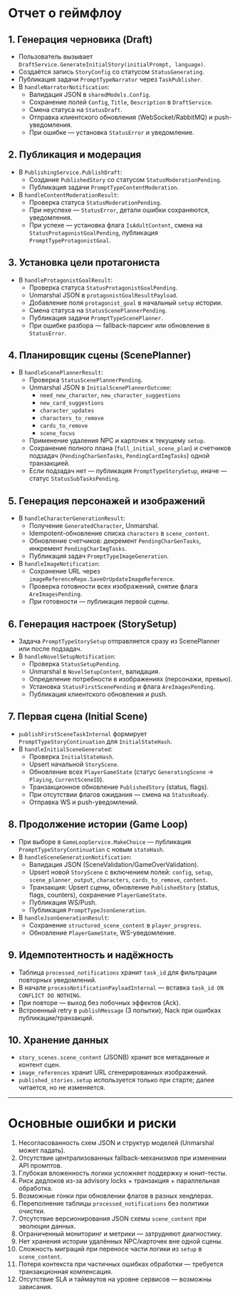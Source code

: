# Отчет о геймфлоу

## 1. Генерация черновика (Draft)
- Пользователь вызывает `DraftService.GenerateInitialStory(initialPrompt, language)`.
- Создаётся запись `StoryConfig` со статусом `StatusGenerating`.
- Публикация задачи `PromptTypeNarrator` через `TaskPublisher`.
- В `handleNarratorNotification`:
  - Валидация JSON в `sharedModels.Config`.
  - Сохранение полей `Config`, `Title`, `Description` в `DraftService`.
  - Смена статуса на `StatusDraft`.
  - Отправка клиентского обновления (WebSocket/RabbitMQ) и push-уведомления.
  - При ошибке — установка `StatusError` и уведомление.

## 2. Публикация и модерация
- В `PublishingService.PublishDraft`:
  - Создание `PublishedStory` со статусом `StatusModerationPending`.
  - Публикация задачи `PromptTypeContentModeration`.
- В `handleContentModerationResult`:
  - Проверка статуса `StatusModerationPending`.
  - При неуспехе — `StatusError`, детали ошибки сохраняются, уведомления.
  - При успехе — установка флага `IsAdultContent`, смена на `StatusProtagonistGoalPending`, публикация `PromptTypeProtagonistGoal`.

## 3. Установка цели протагониста
- В `handleProtagonistGoalResult`:
  - Проверка статуса `StatusProtagonistGoalPending`.
  - Unmarshal JSON в `protagonistGoalResultPayload`.
  - Добавление поля `protagonist_goal` в начальный `setup` истории.
  - Смена статуса на `StatusScenePlannerPending`.
  - Публикация задачи `PromptTypeScenePlanner`.
  - При ошибке разбора — fallback-парсинг или обновление в `StatusError`.

## 4. Планировщик сцены (ScenePlanner)
- В `handleScenePlannerResult`:
  - Проверка `StatusScenePlannerPending`.
  - Unmarshal JSON в `InitialScenePlannerOutcome`:
    - `need_new_character`, `new_character_suggestions`
    - `new_card_suggestions`
    - `character_updates`
    - `characters_to_remove`
    - `cards_to_remove`
    - `scene_focus`
  - Применение удаления NPC и карточек к текущему `setup`.
  - Сохранение полного плана (`full_initial_scene_plan`) и счетчиков подзадач (`PendingCharGenTasks`, `PendingCardImgTasks`) одной транзакцией.
  - Если подзадач нет — публикация `PromptTypeStorySetup`, иначе — статус `StatusSubTasksPending`.

## 5. Генерация персонажей и изображений
- В `handleCharacterGenerationResult`:
  - Получение `GeneratedCharacter`, Unmarshal.
  - Idempotent-обновление списка `characters` в `scene_content`.
  - Обновление счетчиков: декремент `PendingCharGenTasks`, инкремент `PendingCharImgTasks`.
  - Публикация задач `PromptTypeImageGeneration`.
- В `handleImageNotification`:
  - Сохранение URL через `imageReferenceRepo.SaveOrUpdateImageReference`.
  - Проверка готовности всех изображений, снятие флага `AreImagesPending`.
  - При готовности — публикация первой сцены.

## 6. Генерация настроек (StorySetup)
- Задача `PromptTypeStorySetup` отправляется сразу из ScenePlanner или после подзадач.
- В `handleNovelSetupNotification`:
  - Проверка `StatusSetupPending`.
  - Unmarshal в `NovelSetupContent`, валидация.
  - Определение потребности в изображениях (персонажи, превью).
  - Установка `StatusFirstScenePending` и флага `AreImagesPending`.
  - Публикация клиентского обновления и push.

## 7. Первая сцена (Initial Scene)
- `publishFirstSceneTaskInternal` формирует `PromptTypeStoryContinuation` для `InitialStateHash`.
- В `handleInitialSceneGenerated`:
  - Проверка `InitialStateHash`.
  - Upsert начальной `StoryScene`.
  - Обновление всех `PlayerGameState` (статус `GeneratingScene` → `Playing`, `CurrentSceneID`).
  - Транзакционное обновление `PublishedStory` (status, flags).
  - При отсутствии флагов ожидания — смена на `StatusReady`.
  - Отправка WS и push-уведомлений.

## 8. Продолжение истории (Game Loop)
- При выборе в `GameLoopService.MakeChoice` — публикация `PromptTypeStoryContinuation` с новым `stateHash`.
- В `handleSceneGenerationNotification`:
  - Валидация JSON (SceneValidation/GameOverValidation).
  - Upsert новой `StoryScene` с включением полей: `config`, `setup`, `scene_planner_output`, `characters`, `cards_to_remove`, `content`.
  - Транзакция: Upsert сцены, обновление `PublishedStory` (status, flags, counters), сохранение `PlayerGameState`.
  - Публикация WS/Push.
  - Публикация `PromptTypeJsonGeneration`.
- В `handleJsonGenerationResult`:
  - Сохранение `structured_scene_content` в `player_progress`.
  - Обновление `PlayerGameState`, WS-уведомление.

## 9. Идемпотентность и надёжность
- Таблица `processed_notifications` хранит `task_id` для фильтрации повторных уведомлений.
- В начале `processNotificationPayloadInternal` — вставка `task_id ON CONFLICT DO NOTHING`.
- При повторе — выход без побочных эффектов (Ack).
- Встроенный retry в `publishMessage` (3 попытки), Nack при ошибках публикации/транзакций.

## 10. Хранение данных
- `story_scenes.scene_content` (JSONB) хранит все метаданные и контент сцен.
- `image_references` хранит URL сгенерированных изображений.
- `published_stories.setup` используется только при старте; далее читается, но не изменяется.

---

# Основные ошибки и риски

1. Несогласованность схем JSON и структур моделей (Unmarshal может падать).
2. Отсутствие централизованных fallback-механизмов при изменении API промптов.
3. Глубокая вложенность логики усложняет поддержку и юнит-тесты.
4. Риск дедлоков из-за advisory locks + транзакция + параллельная обработка.
5. Возможные гонки при обновлении флагов в разных хендлерах.
6. Переполнение таблицы `processed_notifications` без политики очистки.
7. Отсутствие версионирования JSON схемы `scene_content` при эволюции данных.
8. Ограниченный мониторинг и метрики — затрудняют диагностику.
9. Нет хранения истории удалённых NPC/карточек вне одной сцены.
10. Сложность миграций при переносе части логики из `setup` в `scene_content`.
11. Потеря контекста при частичных ошибках обработки — требуется транзакционная компенсация.
12. Отсутствие SLA и таймаутов на уровне сервисов — возможны зависания.
